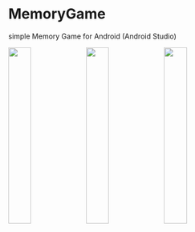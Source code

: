 # MemoryGame
simple Memory Game for Android (Android Studio)

<p>
  <img src="https://github.com/alvessss/MemoryGame/tree/main/screenshots/screenshot_showing_sequence.png" width="30%" height="30%"/>
  <img src="https://github.com/alvessss/MemoryGame/tree/main/screenshots/screenshot_doing_sequence.png" width="30%" height="30%"/>
  <img src="https://github.com/alvessss/MemoryGame/tree/main/screenshots/screenshot_wrong_square.png" width="30%" height="30%"/>
</p>
